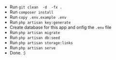 - Run `git clean  -d  -fx .`
- Run `composer install`
- Run `copy .env.example .env`
- Run `php artisan key:generate`
- Create database for this app and onfig the ` .env ` file
- Run `php artisan migrate`
- Run `php artisan db:seed`
- Run `php artisan storage:links`
- Run `php artisan serve`
- Done. :)
